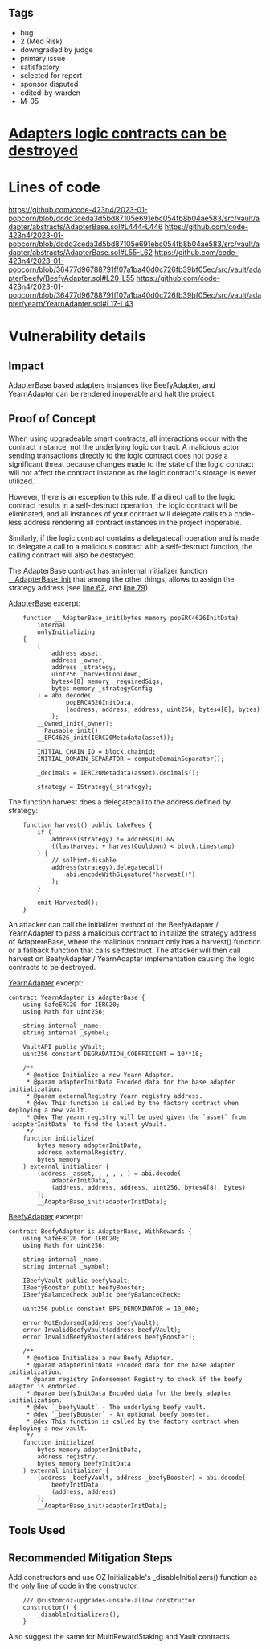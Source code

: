 ## Tags

- bug
- 2 (Med Risk)
- downgraded by judge
- primary issue
- satisfactory
- selected for report
- sponsor disputed
- edited-by-warden
- M-05

# [Adapters logic contracts can be destroyed](https://github.com/code-423n4/2023-01-popcorn-findings/issues/700) 

# Lines of code

https://github.com/code-423n4/2023-01-popcorn/blob/dcdd3ceda3d5bd87105e691ebc054fb8b04ae583/src/vault/adapter/abstracts/AdapterBase.sol#L444-L446
https://github.com/code-423n4/2023-01-popcorn/blob/dcdd3ceda3d5bd87105e691ebc054fb8b04ae583/src/vault/adapter/abstracts/AdapterBase.sol#L55-L62
https://github.com/code-423n4/2023-01-popcorn/blob/36477d96788791ff07a1ba40d0c726fb39bf05ec/src/vault/adapter/beefy/BeefyAdapter.sol#L20-L55
https://github.com/code-423n4/2023-01-popcorn/blob/36477d96788791ff07a1ba40d0c726fb39bf05ec/src/vault/adapter/yearn/YearnAdapter.sol#L17-L43


# Vulnerability details

## Impact

AdapterBase based adapters instances like BeefyAdapter, and YearnAdapter can be rendered inoperable and halt the project.

## Proof of Concept

When using upgradeable smart contracts, all interactions occur with the contract instance, not the underlying logic contract.
A malicious actor sending transactions directly to the logic contract  does not pose a significant threat because changes made to the state of the logic contract will not affect the contract instance as the logic contract's storage is never utilized.

However, there is an exception to this rule. If a direct call to the logic contract results in a self-destruct operation, the logic contract will be eliminated, and all instances of your contract will delegate calls to a code-less address rendering all contract instances in the project inoperable.

Similarly, if the logic contract contains a delegatecall operation and is made to delegate a call to a malicious contract with a self-destruct function, the calling contract will also be destroyed.

The AdapterBase contract has an internal initializer function [__AdapterBase_init](https://github.com/code-423n4/2023-01-popcorn/blob/dcdd3ceda3d5bd87105e691ebc054fb8b04ae583/src/vault/adapter/abstracts/AdapterBase.sol#L55-L79) that among the other things, allows to assign the strategy address (see [line 62](https://github.com/code-423n4/2023-01-popcorn/blob/dcdd3ceda3d5bd87105e691ebc054fb8b04ae583/src/vault/adapter/abstracts/AdapterBase.sol#L62), and [line 79](https://github.com/code-423n4/2023-01-popcorn/blob/dcdd3ceda3d5bd87105e691ebc054fb8b04ae583/src/vault/adapter/abstracts/AdapterBase.sol#L79)).

[AdapterBase](https://github.com/code-423n4/2023-01-popcorn/blob/dcdd3ceda3d5bd87105e691ebc054fb8b04ae583/src/vault/adapter/abstracts/AdapterBase.sol#L55-L79) excerpt:
```solidity
    function __AdapterBase_init(bytes memory popERC4626InitData)
        internal
        onlyInitializing
    {
        (
            address asset,
            address _owner,
            address _strategy,
            uint256 _harvestCooldown,
            bytes4[8] memory _requiredSigs,
            bytes memory _strategyConfig
        ) = abi.decode(
                popERC4626InitData,
                (address, address, address, uint256, bytes4[8], bytes)
            );
        __Owned_init(_owner);
        __Pausable_init();
        __ERC4626_init(IERC20Metadata(asset));

        INITIAL_CHAIN_ID = block.chainid;
        INITIAL_DOMAIN_SEPARATOR = computeDomainSeparator();

        _decimals = IERC20Metadata(asset).decimals();

        strategy = IStrategy(_strategy);
```

The function harvest does a delegatecall to the address defined by strategy:

```solidity
    function harvest() public takeFees {
        if (
            address(strategy) != address(0) &&
            ((lastHarvest + harvestCooldown) < block.timestamp)
        ) {
            // solhint-disable
            address(strategy).delegatecall(
                abi.encodeWithSignature("harvest()")
            );
        }

        emit Harvested();
    }
```

An attacker can call the initializer method of the BeefyAdapter / YearnAdapter to pass a malicious contract to initialize the strategy address of AdaptereBase, where the malicious contract only has a harvest() function or a fallback function that calls selfdestruct.
The attacker will then call harvest on BeefyAdapter / YearnAdapter implementation causing the logic contracts to be destroyed.

[YearnAdapter](https://github.com/code-423n4/2023-01-popcorn/blob/36477d96788791ff07a1ba40d0c726fb39bf05ec/src/vault/adapter/yearn/YearnAdapter.sol#L17-L43) excerpt:
```solidity
contract YearnAdapter is AdapterBase {
    using SafeERC20 for IERC20;
    using Math for uint256;

    string internal _name;
    string internal _symbol;

    VaultAPI public yVault;
    uint256 constant DEGRADATION_COEFFICIENT = 10**18;

    /**
     * @notice Initialize a new Yearn Adapter.
     * @param adapterInitData Encoded data for the base adapter initialization.
     * @param externalRegistry Yearn registry address.
     * @dev This function is called by the factory contract when deploying a new vault.
     * @dev The yearn registry will be used given the `asset` from `adapterInitData` to find the latest yVault.
     */
    function initialize(
        bytes memory adapterInitData,
        address externalRegistry,
        bytes memory
    ) external initializer {
        (address _asset, , , , , ) = abi.decode(
            adapterInitData,
            (address, address, address, uint256, bytes4[8], bytes)
        );
        __AdapterBase_init(adapterInitData);
```

[BeefyAdapter](https://github.com/code-423n4/2023-01-popcorn/blob/36477d96788791ff07a1ba40d0c726fb39bf05ec/src/vault/adapter/beefy/BeefyAdapter.sol#L20-L55) excerpt:
```solidity
contract BeefyAdapter is AdapterBase, WithRewards {
    using SafeERC20 for IERC20;
    using Math for uint256;

    string internal _name;
    string internal _symbol;

    IBeefyVault public beefyVault;
    IBeefyBooster public beefyBooster;
    IBeefyBalanceCheck public beefyBalanceCheck;

    uint256 public constant BPS_DENOMINATOR = 10_000;

    error NotEndorsed(address beefyVault);
    error InvalidBeefyVault(address beefyVault);
    error InvalidBeefyBooster(address beefyBooster);

    /**
     * @notice Initialize a new Beefy Adapter.
     * @param adapterInitData Encoded data for the base adapter initialization.
     * @param registry Endorsement Registry to check if the beefy adapter is endorsed.
     * @param beefyInitData Encoded data for the beefy adapter initialization.
     * @dev `_beefyVault` - The underlying beefy vault.
     * @dev `_beefyBooster` - An optional beefy booster.
     * @dev This function is called by the factory contract when deploying a new vault.
     */
    function initialize(
        bytes memory adapterInitData,
        address registry,
        bytes memory beefyInitData
    ) external initializer {
        (address _beefyVault, address _beefyBooster) = abi.decode(
            beefyInitData,
            (address, address)
        );
        __AdapterBase_init(adapterInitData);
```
## Tools Used

## Recommended Mitigation Steps

Add constructors and use OZ Initializable's _disableInitializers() function as the only line of code in the constructor.

```solidity
    /// @custom:oz-upgrades-unsafe-allow constructor
    constructor() {
        _disableInitializers();
    }
```

Also suggest the same for MultiRewardStaking and Vault contracts.